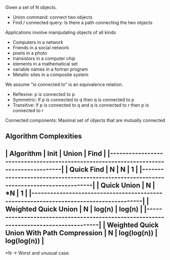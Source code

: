Given a set of N objects.
 - Union command: connect two objects
 - Find / connected query: Is there a path connecting the two objects


Applications involve manipulating objects of all kinds
 - Computers in a network
 - Friends in a social network
 - pixels in a photo
 - transistors in a computer chip
 - elements in a mathematical set
 - variable names in a fortran program
 - Metallic sites in a composite system


We assume "is connected to" is an equivalence relation.
 - Reflexive: p is connected to p
 - Symmetric: If p is connected to q then q is connected to p
 - Transitive: If p is connected to q and q is connected to r then p is connected to r

Connected components: Maximal set of objects that are mutually connected


 Algorithm Complexities
  ----------------------------------------------------------------------------------------
  |                  Algorithm                  | Init |      Union     |      Find      |
  |--------------------------------------------------------------------------------------|
  |                 Quick Find                  |   N  |        N       |       1        |
  |--------------------------------------------------------------------------------------|
  |                 Quick Union                 |   N  |       *N       |       1        |
  |--------------------------------------------------------------------------------------|
  |            Weighted Quick Union             |   N  |      log(n)    |     log(n)     |
  |--------------------------------------------------------------------------------------|
  |  Weighted Quick Union With Path Compression |   N  |   log(log(n))  |   log(log(n))  |
  ----------------------------------------------------------------------------------------


  *N -> Worst and unusual case.
